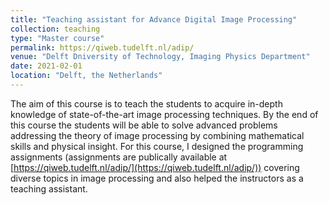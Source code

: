 ```yaml
---
title: "Teaching assistant for Advance Digital Image Processing"
collection: teaching
type: "Master course"
permalink: https://qiweb.tudelft.nl/adip/
venue: "Delft Dniversity of Technology, Imaging Physics Department"
date: 2021-02-01
location: "Delft, the Netherlands"
---
```


The aim of this course is to teach the students to acquire in-depth knowledge of state-of-the-art image processing techniques. By the end of this course the students will be able to solve advanced problems addressing the theory of image processing by combining mathematical skills and physical insight.
For this course, I designed the programming assignments (assignments are publically available at [https://qiweb.tudelft.nl/adip/](https://qiweb.tudelft.nl/adip/)) covering diverse topics in image processing and also helped the instructors as a teaching assistant.

